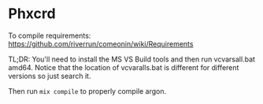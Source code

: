 # Phxcrd

To compile requirements: https://github.com/riverrun/comeonin/wiki/Requirements


TL;DR: You'll need to install the MS VS Build tools and then run vcvarsall.bat amd64. Notice that the location of vcvaralls.bat is different for different versions so just search it.


Then run `mix compile` to properly compile argon.
